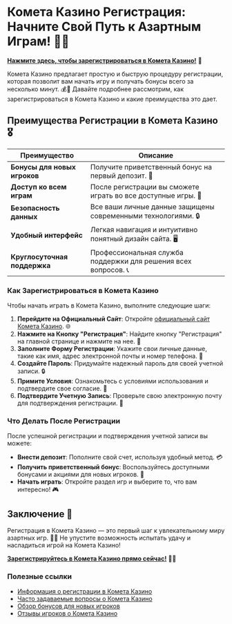 # Комета Казино Регистрация: Начните Свой Путь к Азартным Играм! 🎉✨

[**Нажмите здесь, чтобы зарегистрироваться в Комета Казино!**](https://brandplay.link/8ZymQJV8) 🤑

Комета Казино предлагает простую и быструю процедуру регистрации, которая позволит вам начать игру и получать бонусы всего за несколько минут. 💰🎲 Давайте подробнее рассмотрим, как зарегистрироваться в Комета Казино и какие преимущества это дает.

## Преимущества Регистрации в Комета Казино 🎖️

| Преимущество                     | Описание                                                |
|----------------------------------|--------------------------------------------------------|
| **Бонусы для новых игроков**     | Получите приветственный бонус на первый депозит. 🎁    |
| **Доступ ко всем играм**         | После регистрации вы сможете играть во все доступные игры. 🎰 |
| **Безопасность данных**          | Все ваши личные данные защищены современными технологиями. 🔒 |
| **Удобный интерфейс**            | Легкая навигация и интуитивно понятный дизайн сайта. 🖥️ |
| **Круглосуточная поддержка**     | Профессиональная служба поддержки для решения всех вопросов. 📞 |

### Как Зарегистрироваться в Комета Казино

Чтобы начать играть в Комета Казино, выполните следующие шаги:

1. **Перейдите на Официальный Сайт**: Откройте [официальный сайт Комета Казино](https://brandplay.link/8ZymQJV8). 🌐
2. **Нажмите на Кнопку "Регистрация"**: Найдите кнопку "Регистрация" на главной странице и нажмите на нее. 🔑
3. **Заполните Форму Регистрации**: Укажите свои личные данные, такие как имя, адрес электронной почты и номер телефона. 📧
4. **Создайте Пароль**: Придумайте надежный пароль для своей учетной записи. 🔒
5. **Примите Условия**: Ознакомьтесь с условиями использования и подтвердите свое согласие. 📜
6. **Подтвердите Учетную Запись**: Проверьте свою электронную почту для подтверждения регистрации. 📩

### Что Делать После Регистрации

После успешной регистрации и подтверждения учетной записи вы можете:

- **Внести депозит**: Пополните свой счет, используя удобный метод. 💳
- **Получить приветственный бонус**: Воспользуйтесь доступными бонусами и акциями для новых игроков. 🎉
- **Начать играть**: Откройте раздел игр и выберите то, что вам интересно! 🎮

## Заключение 🎊

Регистрация в Комета Казино — это первый шаг к увлекательному миру азартных игр. 🌟💸 Не упустите возможность испытать удачу и насладиться игрой на Комета Казино!

[**Зарегистрируйтесь в Комета Казино прямо сейчас!**](https://brandplay.link/8ZymQJV8) 💪🎊

### Полезные ссылки
- [Информация о регистрации в Комета Казино](https://brandplay.link/8ZymQJV8)
- [Часто задаваемые вопросы о Комета Казино](https://brandplay.link/8ZymQJV8)
- [Обзор бонусов для новых игроков](https://brandplay.link/8ZymQJV8)
- [Отзывы игроков о Комета Казино](https://brandplay.link/8ZymQJV8)
